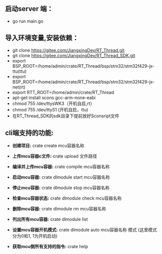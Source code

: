 ## 启动server 端： 

* go run main.go 

## 导入环境变量,安装依赖： 
* git clone https://gitee.com/JiangxingDev/RT_Thread.git
* git clone https://gitee.com/JiangxingDev/RT_Thread_SDK.git
* export BSP_ROOT=/home/admin/crate/RT_Thread/bsp/stm32/stm32f429-jx-ttu(ttu)
* export BSP_ROOT=/home/admin/crate/RT_Thread/bsp/stm32/stm32f429-jx-net(rt)   
* export RTT_ROOT=/home/admin/crate/RT_Thread
* apt-get install scons gcc-arm-none-eabi
* chmod 755 /dev/ttysWK3（开机自启,rt）
* chmod 755 /dev/ttyS1   (开机自启，ttu)
* 在RT_Thread_SDK的sdk目录下提前放好Sconsript文件


## cli端支持的功能:

* **创建项目:**
 crate create mcu容器名称

* **上传mcu容器c文件:**
 crate upload 文件路径

* **编译并上传mcu容器:**
 crate compile mcu容器名称

* **启动mcu容器:**
 crate dlmodule start mcu容器名称

* **停止mcu容器:**
 crate dlmodule stop mcu容器名称

* **检查mcu容器状态:**
 crate dlmodule check mcu容器名称

* **删除mcu容器:**
 crate dlmodule rm mcu容器名称

* **列出所有mcu容器:**
 crate dlmodule list 

* **设置mcu容器开机模式:**
 crate dlmodule auto mcu容器名称 模式 (这里模式分为0和1, 1为开机启动)

* **获取mcu侧所有支持的指令:**
 crate help

